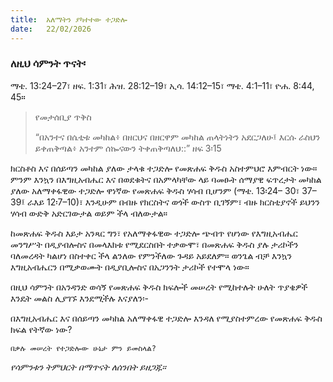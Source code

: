 ```yaml
---
title:  አለማትን ያካተተው ተጋድሎ
date:   22/02/2026
---
```


### ለዚህ ሳምንት ጥናት፡
ማቴ. 13:24–27፣ ዘፍ. 1:31፣ ሕዝ. 28:12–19፣ ኢሳ. 14:12–15፣ ማቴ. 4:1–11፣ ዮሐ. 8:44, 45።

> <p>የመታሰቢያ ጥቅስ</p>
> “በአንተና በሴቲቱ መካከል፥ በዘርህና በዘርዋም መካከል ጠላትነትን አደርጋለሁ፤ እርሱ ራስህን ይቀጠቅጣል፥ አንተም ሰኰናውን ትቀጠቅጣለህ::” ዘፍ 3፡15


ክርስቶስ እና በሰይጣን መካከል ያለው ታላቁ ተጋድሎ የመጽሐፍ ቅዱስ አስተምህሮ እምብርት ነው። ምንም እንኳን በእግዚአብሔር እና በወደቁትና በአምላካቸው ላይ ባመፁት ሰማያዊ ፍጥረታት መካከል ያለው አለማቀፋዊው ተጋድሎ ዋነኛው የመጽሐፍ ቅዱስ ሃሳብ ቢሆንም (ማቴ. 13፡24– 30፣ 37–39፤ ራእይ 12፡7–10)፣ እንዲሁም በብዙ የክርስትና ወጎች ውስጥ ቢገኝም፣ ብዙ ክርስቲያኖች ይህንን ሃሳብ ውድቅ አድርገውታል ወይም ችላ ብለውታል።

ከመጽሐፍ ቅዱስ እይታ አንጻር ግን፣ የአለማቀፋዊው ተጋድሎ ጭብጥ የሆነው የእግዚአብሔር መንግሥት በዲያብሎስና በመላእክቱ የሚደርስበት ተቃውሞ፣ በመጽሐፍ ቅዱስ ያሉ ታሪኮችን ባለመረዳት ካልሆነ በስተቀር ችላ ልንለው የምንችለው ጉዳይ አይደለም። ወንጌል ብቻ እንኳን እግዚአብሔርን በሚቃወሙት በዲያቢሎስና በአጋንንት ታሪኮች የተሞላ ነው።

በዚህ ሳምንት በአንዳንድ ወሳኝ የመጽሐፍ ቅዱስ ክፍሎች መሠረት የሚከተሉት ሁለት ጥያቄዎች እንዴት መልስ ሊያገኙ እንደሚችሉ እናያለን፡-

በእግዚአብሔር እና በሰይጣን መካከል አለማቀፋዊ ተጋድሎ እንዳለ የሚያስተምረው የመጽሐፍ ቅዱስ ክፍል የትኛው ነው?

`በቃሉ መሠረት የተጋድሎው ሁኔታ ምን ይመስላል?`

_የሳምንቱን ትምህርት በማጥናት ለሰንበት ይዘጋጁ።_